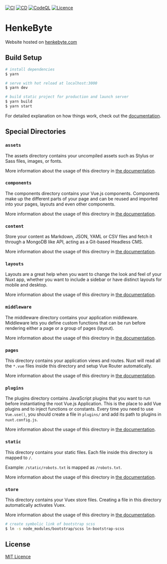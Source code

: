 [![CI](https://github.com/manuelhenke/henkebyte/actions/workflows/ci.yml/badge.svg)](https://github.com/manuelhenke/henkebyte/actions/workflows/ci.yml)
[![CD](https://github.com/manuelhenke/henkebyte/actions/workflows/cd.yml/badge.svg)](https://github.com/manuelhenke/henkebyte/actions/workflows/cd.yml)
[![CodeQL](https://github.com/manuelhenke/henkebyte/actions/workflows/codeql-analysis.yml/badge.svg)](https://github.com/manuelhenke/henkebyte/actions/workflows/codeql-analysis.yml)
[![Licence](https://img.shields.io/github/license/manuelhenke/henkebyte)](./LICENSE)

# HenkeByte

Website hosted on [henkebyte.com](https://henkebyte.com)

## Build Setup

```bash
# install dependencies
$ yarn

# serve with hot reload at localhost:3000
$ yarn dev

# build static project for production and launch server
$ yarn build
$ yarn start

```

For detailed explanation on how things work, check out the [documentation](https://nuxtjs.org).

## Special Directories

### `assets`

The assets directory contains your uncompiled assets such as Stylus or Sass files, images, or fonts.

More information about the usage of this directory in [the documentation](https://nuxtjs.org/docs/2.x/directory-structure/assets).

### `components`

The components directory contains your Vue.js components. Components make up the different parts of your page and can be reused and imported into your pages, layouts and even other components.

More information about the usage of this directory in [the documentation](https://nuxtjs.org/docs/2.x/directory-structure/components).

### `content`

Store your content as Markdown, JSON, YAML or CSV files and fetch it through a MongoDB like API, acting as a Git-based Headless CMS.

More information about the usage of this directory in [the documentation](https://nuxtjs.org/docs/2.x/directory-structure/content).

### `layouts`

Layouts are a great help when you want to change the look and feel of your Nuxt app, whether you want to include a sidebar or have distinct layouts for mobile and desktop.

More information about the usage of this directory in [the documentation](https://nuxtjs.org/docs/2.x/directory-structure/layouts).

### `middleware`

The middleware directory contains your application middleware. Middleware lets you define custom functions that can be run before rendering either a page or a group of pages (layout).

More information about the usage of this directory in [the documentation](https://nuxtjs.org/docs/2.x/directory-structure/middleware).

### `pages`

This directory contains your application views and routes. Nuxt will read all the `*.vue` files inside this directory and setup Vue Router automatically.

More information about the usage of this directory in [the documentation](https://nuxtjs.org/docs/2.x/get-started/routing).

### `plugins`

The plugins directory contains JavaScript plugins that you want to run before instantiating the root Vue.js Application. This is the place to add Vue plugins and to inject functions or constants. Every time you need to use `Vue.use()`, you should create a file in `plugins/` and add its path to plugins in `nuxt.config.js`.

More information about the usage of this directory in [the documentation](https://nuxtjs.org/docs/2.x/directory-structure/plugins).

### `static`

This directory contains your static files. Each file inside this directory is mapped to `/`.

Example: `/static/robots.txt` is mapped as `/robots.txt`.

More information about the usage of this directory in [the documentation](https://nuxtjs.org/docs/2.x/directory-structure/static).

### `store`

This directory contains your Vuex store files. Creating a file in this directory automatically activates Vuex.

More information about the usage of this directory in [the documentation](https://nuxtjs.org/docs/2.x/directory-structure/store).

```bash
# create symbolic link of bootstrap scss
$ ln -s node_modules/bootstrap/scss ln-bootstrap-scss
```

## License

[MIT Licence](./LICENSE)
